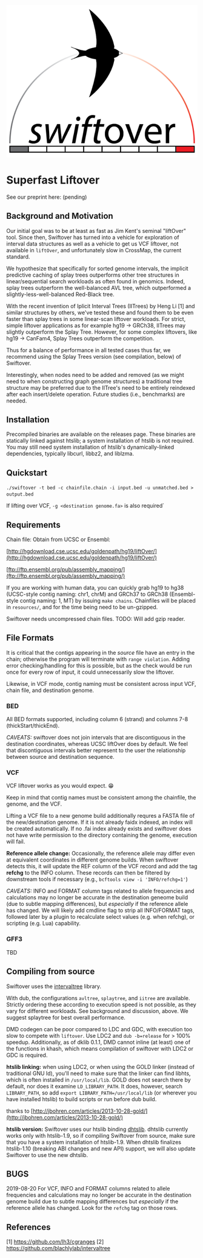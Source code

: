 ![swiftover logo](swiftover_logo1x.png)

# Superfast Liftover

See our preprint here: (pending)

## Background and Motivation

Our initial goal was to be at least as fast as Jim Kent's seminal "liftOver" tool.
Since then, Swiftover has turned into a vehicle for exploration of interval data structures
as well as a vehicle to get us VCF liftover, not available in `liftOver`, and unfortunately
slow in CrossMap, the current standard.

We hypothesize that specifically for sorted genome intervals,
the implicit predictive caching of splay trees outperforms other
tree structures in linear/sequential search workloads as often found in genomics.
Indeed, splay trees outperform the well-balanced AVL tree,
which outperformed a slightly-less-well-balanced Red-Black tree.

With the recent invention of Iplicit Interval Trees (IITrees)
by Heng Li [1] and similar structures by others, we've tested these and found them
to be even faster than splay trees in some linear-scan liftover workloads.
For strict, simple liftover applications as for example hg19 -> GRCh38, IITrees may
slightly outperform the Splay Tree. However, for some complex liftovers, like
hg19 -> CanFam4, Splay Trees outperform the competition.

Thus for a balance of performance in all tested cases thus far, we recommend
using the Splay Trees version (see compilation, below) of Swiftover.
 
Interestingly, when nodes need to be added and removed (as we might need to when
constructing graph genome structures) a traditional tree structure
may be preferred due to the IITree's need to be entirely reindexed after each
insert/delete operation. Future studies (i.e., benchmarks) are needed.

## Installation

Precompiled binaries are available on the releases page.
These binaries are statically linked against htslib; a system installation of htslib is not required.
You may still need system installation of htslib's dynamically-linked dependencies,
typically libcurl, libbz2, and liblzma.

## Quickstart

`./swiftover -t bed -c chainfile.chain -i input.bed -u unmatched.bed > output.bed`

If lifting over VCF, `-g <destination genome.fa>` is also required`

## Requirements

Chain file: Obtain from UCSC or Ensembl:

[http://hgdownload.cse.ucsc.edu/goldenpath/hg19/liftOver/](http://hgdownload.cse.ucsc.edu/goldenpath/hg19/liftOver/)

[ftp://ftp.ensembl.org/pub/assembly_mapping/](ftp://ftp.ensembl.org/pub/assembly_mapping/)

If you are working with human data, you can quickly grab hg19 to hg38
(UCSC-style contig naming: chr1, chrM) and GRCh37 to GRCh38
(Ensembl-style contig naming: 1, MT) by issuing `make chains`.
Chainfiles will be placed in `resources/`, and for the time being need to be un-gzipped.

Swiftover needs uncompressed chain files. TODO: Will add gzip reader.

## File Formats

It is critical that the contigs appearing in the _source_ file have an entry in the chain;
otherwise the program will terminate with `range violation`. Adding error checking/handling
for this is possible, but as the check would be run once for every row of input, it could
unnecessarily slow the liftover.

Likewise, in VCF mode, contig naming must be consistent across input VCF, chain file, and
destination genome.

### BED

All BED formats supported, including column 6 (strand) and columns 7-8 (thickStart/thickEnd).

*CAVEATS:* 
swiftover does not join intervals that are discontiguous
in the destination coordinates, whereas UCSC liftOver does by default.
We feel that discontiguous intervals better represent to the user the relationship between source and destination sequence.

### VCF

VCF liftover works as you would expect. 😁

Keep in mind that contig names must be consistent among the chainfile, the genome, and the VCF.

Lifting a VCF file to a new genome build additionally requres a FASTA file of the new/destination genome. If it is not already faidx indexed, an index will be created automatically. If no .fai index already exists and swiftover does not have write permission to the directory containing the genome, execution will fail.

**Reference allele change:** Occasionally, the reference allele may differ even at equivalent coordinates in different genome builds. When swiftover detects this, it will update the REF column of the VCF record and add the tag **refchg** to the INFO column. These records can then be filtered by downstream tools if necessary (e.g., `bcftools view -i 'INFO/refchg=1'`)

*CAVEATS:* INFO and FORMAT column tags related to allele frequencies and calculations may
no longer be accurate in the destination geneome build (due to subtle mapping differences),
but _especially_ if the reference allele has changed. We will likely add cmdline flag to strip
all INFO/FORMAT tags, followed later by a plugin to recalculate select values (e.g. when refchg),
or scripting (e.g. Lua) capability.

### GFF3

TBD

## Compiling from source

Swiftover uses the [intervaltree](https://github.com/blachlylab/intervaltree) library.

With dub, the configurations `avltree`, `splaytree`, and `iitree` are available.
Strictly ordering these according to execution speed is not possible, as they vary for different workloads.
See background and discussion, above. We suggest splaytree for best overall performance.

DMD codegen can be poor compared to LDC and GDC, with execution too slow to compete with `liftover`.
Use LDC2 and `dub -b=release` for > 100% speedup. Additionally, as of dklib 0.1.1, DMD cannot inline
(at least) one of the functions in khash, which means compilation of swiftover with LDC2 or GDC is required.

**htslib linking:**
when using LDC2, or when using the GOLD linker (instead of traditional GNU ld), you'll need to make sure
that the linker can find libhts, which is often installed in `/usr/local/lib`. GOLD does not search there
by default, nor does it examine `LD_LIBRARY_PATH`. It does, however, search `LIBRARY_PATH`, so add
`export LIBRARY_PATH=/usr/local/lib` (or wherever you have installed htslib) to build scripts or run before dub build.

thanks to [http://jbohren.com/articles/2013-10-28-gold/](http://jbohren.com/articles/2013-10-28-gold/)

**htslib version:**
Swiftover uses our htslib binding [dhtslib](https://github.com/blachlylab/dhtslib).
dhtslib currently works only with htslib-1.9, so if compiling Swiftover from source, make sure that you have
a system installation of htslib-1.9. When dhtslib finalizes htslib-1.10 (breaking ABI changes and new API)
support, we will also update Swiftover to use the new dhtslib.

## BUGS

2019-08-20 For VCF, INFO and FORMAT columns related to allele frequencies and calculations
may no longer be accurate in the destination genome build due to subtle mapping differences
but _especially_ if the reference allele has changed. Look for the `refchg` tag on those rows.



## References

[1] https://github.com/lh3/cgranges
[2] https://github.com/blachlylab/intervaltree
